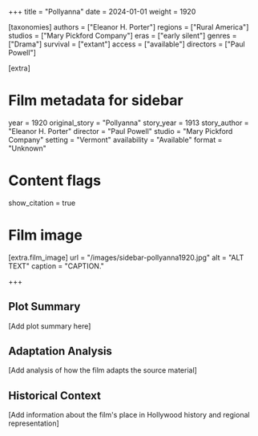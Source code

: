 +++
title = "Pollyanna"
date = 2024-01-01
weight = 1920

[taxonomies]
authors = ["Eleanor H. Porter"]
regions = ["Rural America"]
studios = ["Mary Pickford Company"]
eras = ["early silent"]
genres = ["Drama"]
survival = ["extant"]
access = ["available"]
directors = ["Paul Powell"]

[extra]
# Film metadata for sidebar
year = 1920
original_story = "Pollyanna"
story_year = 1913
story_author = "Eleanor H. Porter"
director = "Paul Powell"
studio = "Mary Pickford Company"
setting = "Vermont"
availability = "Available"
format = "Unknown"

# Content flags
show_citation = true
# Film image
[extra.film_image]
url = "/images/sidebar-pollyanna1920.jpg"
alt = "ALT TEXT"
caption = "CAPTION."

+++

## Plot Summary

[Add plot summary here]

## Adaptation Analysis

[Add analysis of how the film adapts the source material]

## Historical Context

[Add information about the film's place in Hollywood history and regional representation]